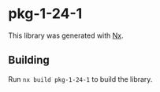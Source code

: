 # pkg-1-24-1

This library was generated with [Nx](https://nx.dev).

## Building

Run `nx build pkg-1-24-1` to build the library.
